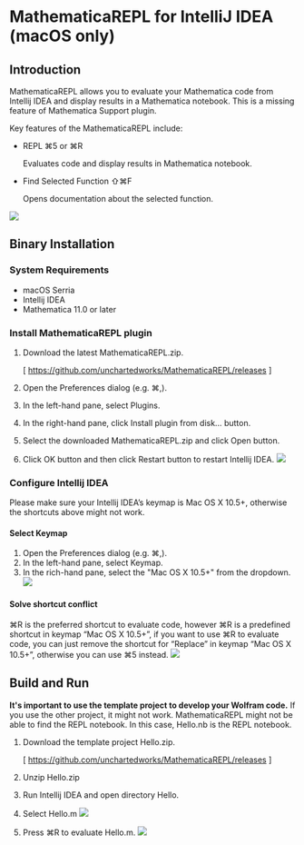 # MathematicaREPL for IntelliJ IDEA (macOS only)
## Introduction
MathematicaREPL allows you to evaluate your Mathematica code from Intellij IDEA and display results in a Mathematica notebook. This is a missing feature of Mathematica Support plugin. 

Key features of the MathematicaREPL include:
- REPL                                      ⌘5  or ⌘R

	Evaluates code and display results in Mathematica notebook.
- Find Selected Function     ⇧⌘F

	Opens documentation about the selected function.
	
	
![](https://user-images.githubusercontent.com/4646838/27966861-15a56e76-6341-11e7-85c2-9a6907277f33.gif)

## Binary Installation
### System Requirements
- macOS Serria
- Intellij IDEA
- Mathematica 11.0 or later

### Install MathematicaREPL plugin
1. Download the latest MathematicaREPL.zip. 

	[ https://github.com/unchartedworks/MathematicaREPL/releases ]
2. Open the Preferences dialog (e.g. ⌘,).
3. In the left-hand pane, select Plugins.
4. In the right-hand pane, click Install plugin from disk… button.
5. Select the downloaded MathematicaREPL.zip and click Open button.
6. Click OK button and then click Restart button to restart Intellij IDEA.
![](https://user-images.githubusercontent.com/4646838/27966944-6aac1550-6341-11e7-9d85-ed84a9c8ef9d.png)

### Configure Intellij IDEA
Please make sure your Intellij IDEA’s keymap is Mac OS X 10.5+, otherwise the shortcuts above might not work. 

#### Select Keymap
1. Open the Preferences dialog (e.g. ⌘,).
2. In the left-hand pane, select Keymap.
3. In the rich-hand pane, select the "Mac OS X 10.5+" from the dropdown.
![](https://user-images.githubusercontent.com/4646838/27966945-6aaf20d8-6341-11e7-8105-e07dc2911a4c.png)

#### Solve shortcut conflict
⌘R is the preferred shortcut to evaluate code, however ⌘R is a predefined shortcut in keymap “Mac OS X 10.5+”, if you want to use ⌘R to evaluate code, you can just remove the shortcut for “Replace” in keymap “Mac OS X 10.5+”, otherwise you can use ⌘5 instead.
![](https://user-images.githubusercontent.com/4646838/27966946-6aaf70d8-6341-11e7-80a9-ef1dadbb25db.png)

## Build and Run
**It's important to use the template project to develop your Wolfram code.**
If you use the other project, it might not work. MathematicaREPL might not be able to find the REPL notebook. In this case, Hello.nb is the REPL notebook.

1. Download the template project Hello.zip. 

	[ https://github.com/unchartedworks/MathematicaREPL/releases ]
3. Unzip Hello.zip
4. Run Intellij IDEA and open directory Hello.
5. Select Hello.m
	![](https://user-images.githubusercontent.com/4646838/27967353-01ccd40a-6343-11e7-9f63-9213dd1f6e95.png)
7. Press ⌘R  to evaluate Hello.m.
	![](https://user-images.githubusercontent.com/4646838/27967462-73bc4078-6343-11e7-8858-d7c3798974a4.png)
